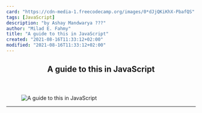```yaml
---
card: "https://cdn-media-1.freecodecamp.org/images/0*dJjQKiKhX-PbafQS"
tags: [JavaScript]
description: "by Ashay Mandwarya ?️??"
author: "Milad E. Fahmy"
title: "A guide to this in JavaScript"
created: "2021-08-16T11:33:12+02:00"
modified: "2021-08-16T11:33:12+02:00"
---
```

<div class="site-wrapper">
<main id="site-main" class="site-main outer">
<div class="inner">
<article class="post-full post tag-javascript tag-technology tag-education tag-tech tag-programming ">
<header class="post-full-header">
<h1 class="post-full-title">A guide to this in JavaScript</h1>
</header>
<figure class="post-full-image">
<picture>
<source media="(max-width: 700px)" sizes="1px" srcset="data:image/gif;base64,R0lGODlhAQABAIAAAAAAAP///yH5BAEAAAAALAAAAAABAAEAAAIBRAA7 1w">
<source media="(min-width: 701px)" sizes="(max-width: 800px) 400px,
(max-width: 1170px) 700px,
1400px" srcset="https://cdn-media-1.freecodecamp.org/images/0*dJjQKiKhX-PbafQS 300w,
https://cdn-media-1.freecodecamp.org/images/0*dJjQKiKhX-PbafQS 600w,
https://cdn-media-1.freecodecamp.org/images/0*dJjQKiKhX-PbafQS 1000w,
https://cdn-media-1.freecodecamp.org/images/0*dJjQKiKhX-PbafQS 2000w">
<img onerror="this.style.display='none'" src="https://cdn-media-1.freecodecamp.org/images/0*dJjQKiKhX-PbafQS" alt="A guide to this in JavaScript">
</picture>
</figure>
<section class="post-full-content">
<div class="post-content medium-migrated-article">
</div>
<hr>
</section>
</article>
</div>
</main>
</div>
<!-- Google Tag Manager (noscript) -->
<!-- End Google Tag Manager (noscript) -->
